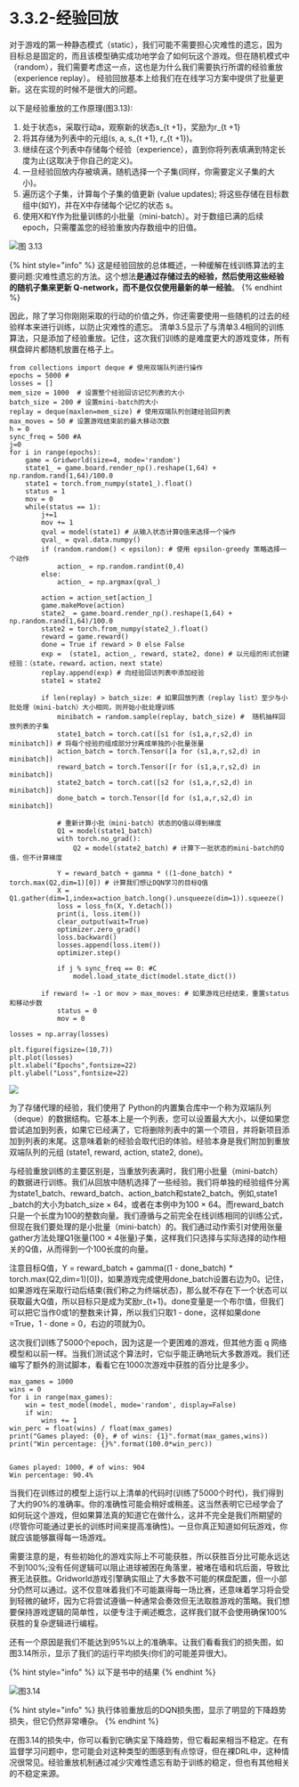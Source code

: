 # 3.3.2-经验回放

对于游戏的第一种静态模式（static），我们可能不需要担心灾难性的遗忘，因为目标总是固定的，而且该模型确实成功地学会了如何玩这个游戏。但在随机模式中（random），我们需要考虑这一点，这也是为什么我们需要执行所谓的经验重放（experience replay）。 经验回放基本上给我们在在线学习方案中提供了批量更新。这在实现的时候不是很大的问题。

以下是经验重放的工作原理\(图3.13\):

1. 处于状态s，采取行动a，观察新的状态s\_{t +1}，奖励为r\_{t +1}
2. 将其存储为列表中的元组\(s, a, s\_{t +1}, r\_{t +1}\)。 
3. 继续在这个列表中存储每个经验（experience），直到你将列表填满到特定长度为止\(这取决于你自己的定义\)。 
4. 一旦经验回放内存被填满，随机选择一个子集\(同样，你需要定义子集的大小\)。 
5. 遍历这个子集，计算每个子集的值更新 \(value updates\); 将这些存储在目标数组中\(如Y\)，并在X中存储每个记忆的状态 s。
6. 使用X和Y作为批量训练的小批量（mini-batch）。对于数组已满的后续epoch，只需覆盖您的经验重放内存数组中的旧值。

![&#x56FE; 3.13](../../.gitbook/assets/image%20%2899%29.png)

{% hint style="info" %}
这是经验回放的总体概述，一种缓解在线训练算法的主要问题:灾难性遗忘的方法。这个想法**是通过存储过去的经验，然后使用这些经验的随机子集来更新 Q-network，而不是仅仅使用最新的单一经验**。
{% endhint %}

因此，除了学习你刚刚采取的行动的价值之外，你还需要使用一些随机的过去的经验样本来进行训练，以防止灾难性的遗忘。 清单3.5显示了与清单3.4相同的训练算法，只是添加了经验重放。记住，这次我们训练的是难度更大的游戏变体，所有棋盘碎片都随机放置在格子上。

```text
from collections import deque # 使用双端队列进行操作
epochs = 5000 # 
losses = []
mem_size = 1000  # 设置整个经验回访记忆列表的大小
batch_size = 200 # 设置mini-batch的大小
replay = deque(maxlen=mem_size) # 使用双端队列创建经验回列表
max_moves = 50 # 设置游戏结束前的最大移动次数
h = 0
sync_freq = 500 #A
j=0
for i in range(epochs):
    game = Gridworld(size=4, mode='random')
    state1_ = game.board.render_np().reshape(1,64) + np.random.rand(1,64)/100.0
    state1 = torch.from_numpy(state1_).float()
    status = 1
    mov = 0
    while(status == 1): 
        j+=1
        mov += 1
        qval = model(state1) # 从输入状态计算Q值来选择一个操作
        qval_ = qval.data.numpy()
        if (random.random() < epsilon): # 使用 epsilon-greedy 策略选择一个动作
            action_ = np.random.randint(0,4)
        else:
            action_ = np.argmax(qval_)
        
        action = action_set[action_]
        game.makeMove(action)
        state2_ = game.board.render_np().reshape(1,64) + np.random.rand(1,64)/100.0
        state2 = torch.from_numpy(state2_).float()
        reward = game.reward()
        done = True if reward > 0 else False
        exp =  (state1, action_, reward, state2, done) # 以元组的形式创建经验：（state，reward，action，next state）
        replay.append(exp) # 向经验回访列表中添加经验
        state1 = state2
        
        if len(replay) > batch_size: # 如果回放列表（replay list）至少与小批处理（mini-batch）大小相同，则开始小批处理训练
            minibatch = random.sample(replay, batch_size) #  随机抽样回放列表的子集
            state1_batch = torch.cat([s1 for (s1,a,r,s2,d) in minibatch]) # 将每个经验的组成部分分离成单独的小批量张量
            action_batch = torch.Tensor([a for (s1,a,r,s2,d) in minibatch])
            reward_batch = torch.Tensor([r for (s1,a,r,s2,d) in minibatch])
            state2_batch = torch.cat([s2 for (s1,a,r,s2,d) in minibatch])
            done_batch = torch.Tensor([d for (s1,a,r,s2,d) in minibatch])
            
            # 重新计算小批（mini-batch）状态的Q值以得到梯度
            Q1 = model(state1_batch) 
            with torch.no_grad():
                Q2 = model(state2_batch) # 计算下一批状态的mini-batch的Q值，但不计算梯度
            
            Y = reward_batch + gamma * ((1-done_batch) * torch.max(Q2,dim=1)[0]) # 计算我们想让DQN学习的目标Q值
            X = Q1.gather(dim=1,index=action_batch.long().unsqueeze(dim=1)).squeeze()
            loss = loss_fn(X, Y.detach())
            print(i, loss.item())
            clear_output(wait=True)
            optimizer.zero_grad()
            loss.backward()
            losses.append(loss.item())
            optimizer.step()
            
            if j % sync_freq == 0: #C
                model.load_state_dict(model.state_dict())
                
        if reward != -1 or mov > max_moves: # 如果游戏已经结束，重置status和移动步数
            status = 0
            mov = 0
        
losses = np.array(losses)

```

```text
plt.figure(figsize=(10,7))
plt.plot(losses)
plt.xlabel("Epochs",fontsize=22)
plt.ylabel("Loss",fontsize=22)
```

![](../../.gitbook/assets/image%20%2875%29.png)

为了存储代理的经验，我们使用了 Python的内置集合库中一个称为双端队列（deque）的数据结构。它基本上是一个列表，您可以设置最大大小，以便如果您尝试追加到列表，如果它已经满了，它将删除列表中的第一个项目，并将新项目添加到列表的末尾。这意味着新的经验会取代旧的体验。经验本身是我们附加到重放双端队列的元组 \(state1, reward, action, state2, done\)。

与经验重放训练的主要区别是，当重放列表满时，我们用小批量（mini-batch）的数据进行训练。我们从回放中随机选择了一些经验。我们将单独的经验组件分离为state1\_batch、reward\_batch、action\_batch和state2\_batch。例如,state1 \_batch的大小为batch\_size × 64，或者在本例中为100 × 64。而reward\_batch只是一个长度为100的整数向量。我们遵循与之前完全在线训练相同的训练公式，但现在我们要处理的是小批量（mini-batch）的。我们通过动作索引对使用张量gather方法处理Q1张量\(100 × 4张量\)子集，这样我们只选择与实际选择的动作相关的Q值，从而得到一个100长度的向量。

注意目标Q值，Y = reward\_batch + gamma\(\(1 - done\_batch\) _\*_ torch.max\(Q2,dim=1\)\[0\]\)，如果游戏完成使用done\_batch设置右边为0。记住，如果游戏在采取行动后结束\(我们称之为终端状态\)，那么就不存在下一个状态可以获取最大Q值，所以目标只是成为奖励r\_{t+1}。done变量是一个布尔值，但我们可以把它当作0或1的整数来计算，所以我们只取1 - done，这样如果done =True，1 - done = 0，右边的项就为0。

这次我们训练了5000个epoch，因为这是一个更困难的游戏，但其他方面 q 网络模型和以前一样。当我们测试这个算法时，它似乎能正确地玩大多数游戏。我们还编写了额外的测试脚本，看看它在1000次游戏中获胜的百分比是多少。

```text
max_games = 1000
wins = 0
for i in range(max_games):
    win = test_model(model, mode='random', display=False)
    if win:
        wins += 1
win_perc = float(wins) / float(max_games)
print("Games played: {0}, # of wins: {1}".format(max_games,wins))
print("Win percentage: {}%".format(100.0*win_perc))


Games played: 1000, # of wins: 904
Win percentage: 90.4%
```

当我们在训练过的模型上运行以上清单的代码时\(训练了5000个时代\)，我们得到了大约90%的准确率。你的准确性可能会稍好或稍差。这当然表明它已经学会了如何玩这个游戏，但如果算法真的知道它在做什么，这并不完全是我们所期望的\(尽管你可能通过更长的训练时间来提高准确性\)。一旦你真正知道如何玩游戏，你就应该能够赢得每一场游戏。

需要注意的是，有些初始化的游戏实际上不可能获胜，所以获胜百分比可能永远达不到100%;没有任何逻辑可以阻止进球被困在角落里，被堵在墙和坑后面，导致比赛无法获胜。Gridworld游戏引擎确实阻止了大多数不可能的棋盘配置，但一小部分仍然可以通过。这不仅意味着我们不可能赢得每一场比赛，还意味着学习将会受到轻微的破坏，因为它将尝试遵循一种通常会奏效但无法取胜游戏的策略。我们想要保持游戏逻辑的简单性，以便专注于阐述概念，这样我们就不会使用确保100%获胜的复杂逻辑进行编程。

还有一个原因是我们不能达到95%以上的准确率。让我们看看我们的损失图，如图3.14所示，显示了我们的运行平均损失\(你们的可能差异很大\)。

{% hint style="info" %}
以下是书中的结果
{% endhint %}



![&#x56FE;3.14 ](../../.gitbook/assets/image%20%2897%29.png)

{% hint style="info" %}
执行体验重放后的DQN损失图，显示了明显的下降趋势损失，但它仍然非常嘈杂。
{% endhint %}

在图3.14的损失中，你可以看到它确实呈下降趋势，但它看起来相当不稳定。在有监督学习问题中，您可能会对这种类型的图感到有点惊讶，但在裸DRL中，这种情况很常见。经验重放机制通过减少灾难性遗忘有助于训练的稳定，但也有其他相关的不稳定来源。







